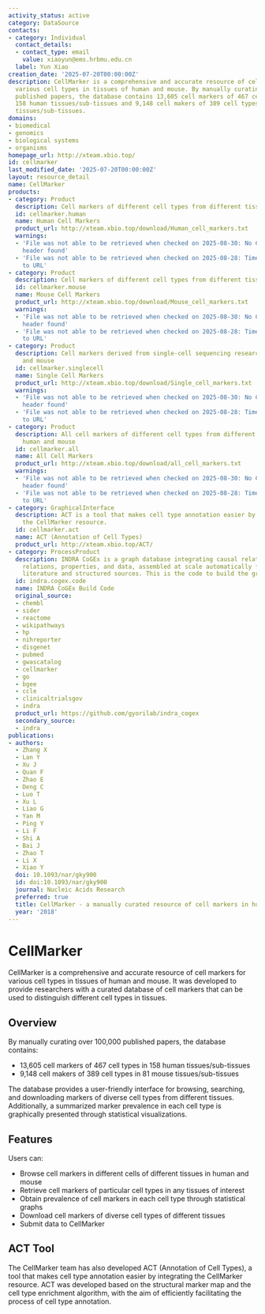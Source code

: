 ```yaml
---
activity_status: active
category: DataSource
contacts:
- category: Individual
  contact_details:
  - contact_type: email
    value: xiaoyun@ems.hrbmu.edu.cn
  label: Yun Xiao
creation_date: '2025-07-20T00:00:00Z'
description: CellMarker is a comprehensive and accurate resource of cell markers for
  various cell types in tissues of human and mouse. By manually curating over 100,000
  published papers, the database contains 13,605 cell markers of 467 cell types in
  158 human tissues/sub-tissues and 9,148 cell makers of 389 cell types in 81 mouse
  tissues/sub-tissues.
domains:
- biomedical
- genomics
- biological systems
- organisms
homepage_url: http://xteam.xbio.top/
id: cellmarker
last_modified_date: '2025-07-20T00:00:00Z'
layout: resource_detail
name: CellMarker
products:
- category: Product
  description: Cell markers of different cell types from different tissues in human
  id: cellmarker.human
  name: Human Cell Markers
  product_url: http://xteam.xbio.top/download/Human_cell_markers.txt
  warnings:
  - 'File was not able to be retrieved when checked on 2025-08-30: No Content-Length
    header found'
  - 'File was not able to be retrieved when checked on 2025-08-28: Timeout connecting
    to URL'
- category: Product
  description: Cell markers of different cell types from different tissues in mouse
  id: cellmarker.mouse
  name: Mouse Cell Markers
  product_url: http://xteam.xbio.top/download/Mouse_cell_markers.txt
  warnings:
  - 'File was not able to be retrieved when checked on 2025-08-30: No Content-Length
    header found'
  - 'File was not able to be retrieved when checked on 2025-08-28: Timeout connecting
    to URL'
- category: Product
  description: Cell markers derived from single-cell sequencing researches in human
    and mouse
  id: cellmarker.singlecell
  name: Single Cell Markers
  product_url: http://xteam.xbio.top/download/Single_cell_markers.txt
  warnings:
  - 'File was not able to be retrieved when checked on 2025-08-30: No Content-Length
    header found'
  - 'File was not able to be retrieved when checked on 2025-08-28: Timeout connecting
    to URL'
- category: Product
  description: All cell markers of different cell types from different tissues in
    human and mouse
  id: cellmarker.all
  name: All Cell Markers
  product_url: http://xteam.xbio.top/download/all_cell_markers.txt
  warnings:
  - 'File was not able to be retrieved when checked on 2025-08-30: No Content-Length
    header found'
  - 'File was not able to be retrieved when checked on 2025-08-28: Timeout connecting
    to URL'
- category: GraphicalInterface
  description: ACT is a tool that makes cell type annotation easier by integrating
    the CellMarker resource.
  id: cellmarker.act
  name: ACT (Annotation of Cell Types)
  product_url: http://xteam.xbio.top/ACT/
- category: ProcessProduct
  description: INDRA CoGEx is a graph database integrating causal relations, ontological
    relations, properties, and data, assembled at scale automatically from the scientific
    literature and structured sources. This is the code to build the graph.
  id: indra.cogex.code
  name: INDRA CoGEx Build Code
  original_source:
  - chembl
  - sider
  - reactome
  - wikipathways
  - hp
  - nihreporter
  - disgenet
  - pubmed
  - gwascatalog
  - cellmarker
  - go
  - bgee
  - ccle
  - clinicaltrialsgov
  - indra
  product_url: https://github.com/gyorilab/indra_cogex
  secondary_source:
  - indra
publications:
- authors:
  - Zhang X
  - Lan Y
  - Xu J
  - Quan F
  - Zhao E
  - Deng C
  - Luo T
  - Xu L
  - Liao G
  - Yan M
  - Ping Y
  - Li F
  - Shi A
  - Bai J
  - Zhao T
  - Li X
  - Xiao Y
  doi: 10.1093/nar/gky900
  id: doi:10.1093/nar/gky900
  journal: Nucleic Acids Research
  preferred: true
  title: CellMarker - a manually curated resource of cell markers in human and mouse
  year: '2018'
---
```

# CellMarker

CellMarker is a comprehensive and accurate resource of cell markers for various cell types in tissues of human and mouse. It was developed to provide researchers with a curated database of cell markers that can be used to distinguish different cell types in tissues.

## Overview

By manually curating over 100,000 published papers, the database contains:
- 13,605 cell markers of 467 cell types in 158 human tissues/sub-tissues 
- 9,148 cell makers of 389 cell types in 81 mouse tissues/sub-tissues

The database provides a user-friendly interface for browsing, searching, and downloading markers of diverse cell types from different tissues. Additionally, a summarized marker prevalence in each cell type is graphically presented through statistical visualizations.

## Features

Users can:
- Browse cell markers in different cells of different tissues in human and mouse
- Retrieve cell markers of particular cell types in any tissues of interest
- Obtain prevalence of cell markers in each cell type through statistical graphs
- Download cell markers of diverse cell types of different tissues
- Submit data to CellMarker

## ACT Tool

The CellMarker team has also developed ACT (Annotation of Cell Types), a tool that makes cell type annotation easier by integrating the CellMarker resource. ACT was developed based on the structural marker map and the cell type enrichment algorithm, with the aim of efficiently facilitating the process of cell type annotation.